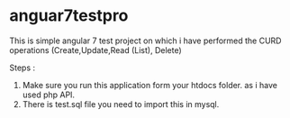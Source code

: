# anguar7testpro
This is simple angular 7 test project on which i have performed the CURD operations (Create,Update,Read (List), Delete)

Steps :
1. Make sure you run this application form your htdocs folder. as i have used php API.
2. There is test.sql file you need to import this in mysql.

